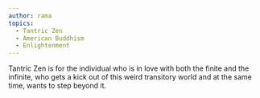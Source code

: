 ```yaml
---
author: rama
topics:
  - Tantric Zen
  - American Buddhism
  - Enlightenment
---
```


Tantric Zen is for the individual who is in love with both the finite and the infinite, who gets a kick out of this weird transitory world and at the same time, wants to step beyond it.
